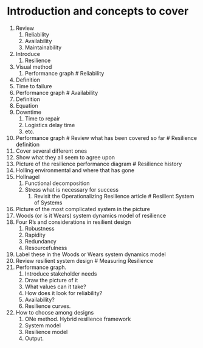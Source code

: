 Introduction and concepts to cover
==================================

1.  Review
    1.  Reliability
    2.  Availability
    3.  Maintainability
2.  Introduce
    1.  Resilience
3.  Visual method
    1.  Performance graph \# Reliability
4.  Definition
5.  Time to failure
6.  Performance graph \# Availability
7.  Definition
8.  Equation
9.  Downtime
    1.  Time to repair
    2.  Logistics delay time
    3.  etc.
10. Performance graph \# Review what has been covered so far \#
    Resilience definition
11. Cover several different ones
12. Show what they all seem to agree upon
13. Picture of the resilience performance diagram \# Resilience history
14. Holling environmental and where that has gone
15. Hollnagel
    1.  Functional decomposition
    2.  Stress what is necessary for success
        1.  Revisit the Operationalizing Resilience article \# Resilient
            System of Systems
16. Picture of the most complicated system in the picture
17. Woods (or is it Wears) system dynamics model of resilience
18. Four R’s and considerations in resilient design
    1.  Robustness
    2.  Rapidity
    3.  Redundancy
    4.  Resourcefulness
19. Label these in the Woods or Wears system dynamics model
20. Review resilient system design \# Measuring Resilience
21. Performance graph.
    1.  Introduce stakeholder needs
    2.  Draw the picture of it
    3.  What values can it take?
    4.  How does it look for reliability?
    5.  Availability?
    6.  Resilience curves.
22. How to choose among designs
    1.  ONe method. Hybrid resilience framework
    2.  System model
    3.  Resilience model
    4.  Output.
